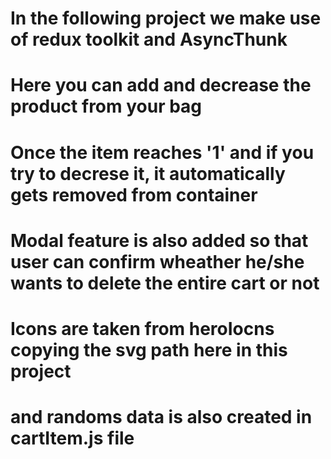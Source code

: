 # In the following project we make use of redux toolkit and AsyncThunk
# Here you can add and decrease the product from your bag
# Once the item reaches '1' and if you try to decrese it, it automatically gets removed from container
# Modal feature is also added so that user can confirm wheather he/she wants to delete the entire cart or not
# Icons are taken from heroIocns copying the svg path here in this project 
# and randoms data is also created in cartItem.js file
